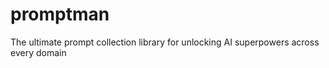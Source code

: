 # promptman
The ultimate prompt collection library for unlocking AI superpowers across every domain
